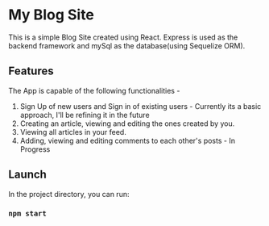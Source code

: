 # My Blog Site
This is a simple Blog Site created using React. Express is used as the backend framework and mySql as the database(using Sequelize ORM).
## Features
The App is capable of the following functionalities - 
1. Sign Up of new users and Sign in of existing users - Currently its a basic approach, I'll be refining it in the future
2. Creating an article, viewing and editing the ones created by you.
3. Viewing all articles in your feed.
4. Adding, viewing and editing comments to each other's posts - In Progress

## Launch
In the project directory, you can run:
### `npm start`
